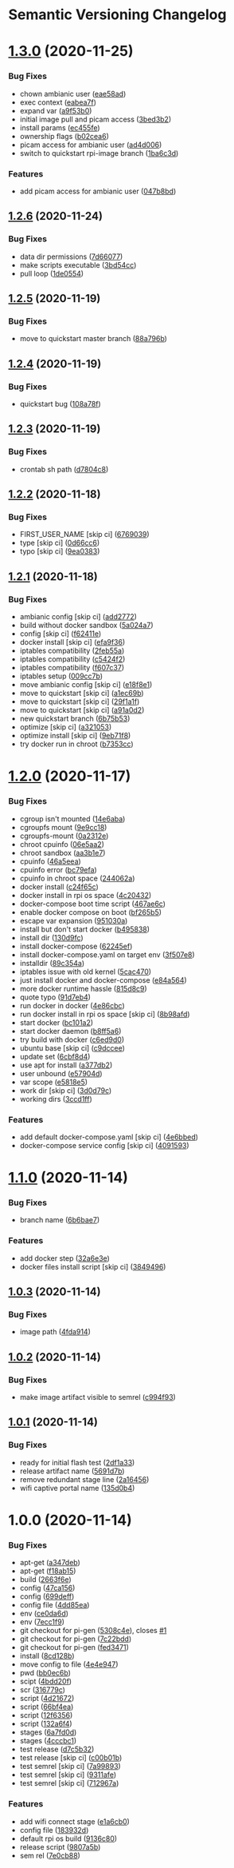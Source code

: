 # Semantic Versioning Changelog

# [1.3.0](https://github.com/ambianic/ambianic-rpi-image/compare/v1.2.6...v1.3.0) (2020-11-25)


### Bug Fixes

* chown ambianic user ([eae58ad](https://github.com/ambianic/ambianic-rpi-image/commit/eae58adada45b59968c426fde5baeef6fa2fea28))
* exec context ([eabea7f](https://github.com/ambianic/ambianic-rpi-image/commit/eabea7fee5132b31a86f29bb5296b1769c54f0ab))
* expand var ([a9f53b0](https://github.com/ambianic/ambianic-rpi-image/commit/a9f53b0a469bc7d6ada8265d2ad5e62df48315b9))
* initial image pull and picam access ([3bed3b2](https://github.com/ambianic/ambianic-rpi-image/commit/3bed3b202d9e884172f5fc0deaa425a81b6888e0))
* install params ([ec455fe](https://github.com/ambianic/ambianic-rpi-image/commit/ec455feb01b6f0d9d08d01fee0aecc1d60f8ca4b))
* ownership flags ([b02cea6](https://github.com/ambianic/ambianic-rpi-image/commit/b02cea660782026d9e6a865126166e034f2aa7ba))
* picam access for ambianic user ([ad4d006](https://github.com/ambianic/ambianic-rpi-image/commit/ad4d006c49d22cc8f0e7df0237fa4673ee519137))
* switch to quickstart rpi-image branch ([1ba6c3d](https://github.com/ambianic/ambianic-rpi-image/commit/1ba6c3dd62bb962ece3134227ce71b5f96c73a9f))


### Features

* add picam access for ambianic user ([047b8bd](https://github.com/ambianic/ambianic-rpi-image/commit/047b8bd6520c06ff6bcafcaf946c7937939f182a))

## [1.2.6](https://github.com/ambianic/ambianic-rpi-image/compare/v1.2.5...v1.2.6) (2020-11-24)


### Bug Fixes

* data dir permissions ([7d66077](https://github.com/ambianic/ambianic-rpi-image/commit/7d6607787f04fefc8fb8385cead0eb71baf07dc4))
* make scripts executable ([3bd54cc](https://github.com/ambianic/ambianic-rpi-image/commit/3bd54cc5c2425e641ee1ed79077755b08b36b45a))
* pull loop ([1de0554](https://github.com/ambianic/ambianic-rpi-image/commit/1de0554e4c603c0fd62833387cabd974cc76dd59))

## [1.2.5](https://github.com/ambianic/ambianic-rpi-image/compare/v1.2.4...v1.2.5) (2020-11-19)


### Bug Fixes

* move to quickstart master branch ([88a796b](https://github.com/ambianic/ambianic-rpi-image/commit/88a796b3d2761e290e585c583fea57f3f4aa0bcc))

## [1.2.4](https://github.com/ambianic/ambianic-rpi-image/compare/v1.2.3...v1.2.4) (2020-11-19)


### Bug Fixes

* quickstart bug ([108a78f](https://github.com/ambianic/ambianic-rpi-image/commit/108a78fba528d5e4ce017971177fab33195d719e))

## [1.2.3](https://github.com/ambianic/ambianic-rpi-image/compare/v1.2.2...v1.2.3) (2020-11-19)


### Bug Fixes

* crontab sh path ([d7804c8](https://github.com/ambianic/ambianic-rpi-image/commit/d7804c865cd6527506f86ba4eee6b6456ada4465))

## [1.2.2](https://github.com/ambianic/ambianic-rpi-image/compare/v1.2.1...v1.2.2) (2020-11-18)


### Bug Fixes

* FIRST_USER_NAME [skip ci] ([6769039](https://github.com/ambianic/ambianic-rpi-image/commit/6769039e12087d4f51cc7a590daaadf99807148a))
* type [skip ci] ([0d66cc6](https://github.com/ambianic/ambianic-rpi-image/commit/0d66cc6f4d412a63129d4b83a41844f405f2e869))
* typo [skip ci] ([9ea0383](https://github.com/ambianic/ambianic-rpi-image/commit/9ea0383bd6573d87cd9fb9932137e2316f624447))

## [1.2.1](https://github.com/ambianic/ambianic-rpi-image/compare/v1.2.0...v1.2.1) (2020-11-18)


### Bug Fixes

* ambianic config [skip ci] ([add2772](https://github.com/ambianic/ambianic-rpi-image/commit/add277208b0fb74bcbc27646d356a5bad0c12735))
* build without docker sandbox ([5a024a7](https://github.com/ambianic/ambianic-rpi-image/commit/5a024a78c62a9830021dc6a1b885b6d363cd8149))
* config [skip ci] ([f62411e](https://github.com/ambianic/ambianic-rpi-image/commit/f62411e19ed1b521dcfc05a336e1f26f2fd50d88))
* docker install [skip ci] ([efa9f36](https://github.com/ambianic/ambianic-rpi-image/commit/efa9f361c73ba459118946419a624306dd4d4823))
* iptables compatibility ([2feb55a](https://github.com/ambianic/ambianic-rpi-image/commit/2feb55a3490468117da41993510313e79bf3af7d))
* iptables compatibility ([c5424f2](https://github.com/ambianic/ambianic-rpi-image/commit/c5424f2c09040b05680708c58392aaca4da31253))
* iptables compatibility ([f607c37](https://github.com/ambianic/ambianic-rpi-image/commit/f607c377719b8d6a9d381cf1d035d79e19da1eec))
* iptables setup ([009cc7b](https://github.com/ambianic/ambianic-rpi-image/commit/009cc7b7946a8308fb60df4d6d23d817c5ace3fc))
* move ambianic config [skip ci] ([e18f8e1](https://github.com/ambianic/ambianic-rpi-image/commit/e18f8e1a3601550cbd2247aa57fdbf641ccc9d60))
* move to quickstart [skip ci] ([a1ec69b](https://github.com/ambianic/ambianic-rpi-image/commit/a1ec69b805aad41b64d4da2bfbb5a54447f8b003))
* move to quickstart [skip ci] ([29f1a1f](https://github.com/ambianic/ambianic-rpi-image/commit/29f1a1fb32bfeff3bec8d528742c542960a68de5))
* move to quickstart [skip ci] ([a91a0d2](https://github.com/ambianic/ambianic-rpi-image/commit/a91a0d2d5847e4bda2f2ce0150980a999431e140))
* new quickstart branch ([6b75b53](https://github.com/ambianic/ambianic-rpi-image/commit/6b75b537b34cbc1169af3267d714569622ccb903))
* optimize [skip ci] ([a321053](https://github.com/ambianic/ambianic-rpi-image/commit/a321053c9254a2fcf1e09420f5feb4f8b62665af))
* optimize install [skip ci] ([9eb71f8](https://github.com/ambianic/ambianic-rpi-image/commit/9eb71f81fb3d934e508559033efda4316ed43ccd))
* try docker run in chroot ([b7353cc](https://github.com/ambianic/ambianic-rpi-image/commit/b7353cc89a46ca6030059901f61d373e7bec462b))

# [1.2.0](https://github.com/ambianic/ambianic-rpi-image/compare/v1.1.0...v1.2.0) (2020-11-17)


### Bug Fixes

* cgroup isn't mounted ([14e6aba](https://github.com/ambianic/ambianic-rpi-image/commit/14e6aba915dec4ebf26b895f1b20bed4fc413f15))
* cgroupfs mount ([9e9cc18](https://github.com/ambianic/ambianic-rpi-image/commit/9e9cc18a3559b3107b5b2d9f7e68ce352fe5d9e9))
* cgroupfs-mount ([0a2312e](https://github.com/ambianic/ambianic-rpi-image/commit/0a2312e162cd3b33a90bc5d2f3bf618b7bdb94e5))
* chroot cpuinfo ([06e5aa2](https://github.com/ambianic/ambianic-rpi-image/commit/06e5aa263af3824fba5388555c4da2e097cbe191))
* chroot sandbox ([aa3b1e7](https://github.com/ambianic/ambianic-rpi-image/commit/aa3b1e7fbf32f61d56838dc29a495d52bebdb6b5))
* cpuinfo ([46a5eea](https://github.com/ambianic/ambianic-rpi-image/commit/46a5eea3a0451770947f27a60dbe360cc5614aaa))
* cpuinfo error ([bc79efa](https://github.com/ambianic/ambianic-rpi-image/commit/bc79efa6faddff978a8a89c26353ab7b6be5bb3b))
* cpuinfo in chroot space ([244062a](https://github.com/ambianic/ambianic-rpi-image/commit/244062a3887ce5a4aa836aed6f92d559f0adc1ec))
* docker install ([c24f65c](https://github.com/ambianic/ambianic-rpi-image/commit/c24f65cb94122b1814b4e2e53e9b28e44880f8d8))
* docker install in rpi os space ([4c20432](https://github.com/ambianic/ambianic-rpi-image/commit/4c204321109c2a37e428b0171769343306784539))
* docker-compose boot time script ([467ae6c](https://github.com/ambianic/ambianic-rpi-image/commit/467ae6c1896121d7396b6de9e65be9cb1b31681b))
* enable docker compose on boot ([bf265b5](https://github.com/ambianic/ambianic-rpi-image/commit/bf265b5c953ab4c41fd9ee4584c8660f7a05b3cf))
* escape var expansion ([951030a](https://github.com/ambianic/ambianic-rpi-image/commit/951030a6d610b7739fc9af5c2317698be3341a37))
* install but don't start docker ([b495838](https://github.com/ambianic/ambianic-rpi-image/commit/b4958386e467842cbba678623bbe3d80fd96ada2))
* install dir ([130d9fc](https://github.com/ambianic/ambianic-rpi-image/commit/130d9fc199a1f30c39b8684431b484a2a0e3e376))
* install docker-compose ([62245ef](https://github.com/ambianic/ambianic-rpi-image/commit/62245ef10e06472ba15e8b37f9e99b0e3a2cc1d3))
* install docker-compose.yaml on target env ([3f507e8](https://github.com/ambianic/ambianic-rpi-image/commit/3f507e8f80ac9717981dea474a663e3372a74d87))
* installdir ([89c354a](https://github.com/ambianic/ambianic-rpi-image/commit/89c354a9c5f1543ff505a2018ec4a8b8e64c65c7))
* iptables issue with old kernel ([5cac470](https://github.com/ambianic/ambianic-rpi-image/commit/5cac47073ab3f7ea41dfe31be282094620120a68))
* just install docker and docker-compose ([e84a564](https://github.com/ambianic/ambianic-rpi-image/commit/e84a56421b37a9996279e3cd5c5318fa44b5ea82))
* more docker runtime hassle ([815d8c9](https://github.com/ambianic/ambianic-rpi-image/commit/815d8c9da20b64c36855644a71e9776384b35a4c))
* quote typo ([91d7eb4](https://github.com/ambianic/ambianic-rpi-image/commit/91d7eb438598b0a74418ee90b734d81bd5de003b))
* run docker in docker ([4e86cbc](https://github.com/ambianic/ambianic-rpi-image/commit/4e86cbcef1fd788df62f4fde4b6394c66fdd8eed))
* run docker install in rpi os space [skip ci] ([8b98afd](https://github.com/ambianic/ambianic-rpi-image/commit/8b98afdb74ced628641325b6fd8b03b75ad1bcd1))
* start docker ([bc101a2](https://github.com/ambianic/ambianic-rpi-image/commit/bc101a25f5e1acb04aa4c727b5d16332c695f580))
* start docker daemon ([b8ff5a6](https://github.com/ambianic/ambianic-rpi-image/commit/b8ff5a60201555ca02205ca269e38ddff088d776))
* try build with docker ([c6ed9d0](https://github.com/ambianic/ambianic-rpi-image/commit/c6ed9d0079bc87c4c4fd2ffc81853f406d3b5be7))
* ubuntu base [skip ci] ([c9dccee](https://github.com/ambianic/ambianic-rpi-image/commit/c9dccee487236bb5aa2ff5f801c341766420005b))
* update set ([6cbf8d4](https://github.com/ambianic/ambianic-rpi-image/commit/6cbf8d4a1be10f9d5e813c2d88ffe95ba747addc))
* use apt for install ([a377db2](https://github.com/ambianic/ambianic-rpi-image/commit/a377db248ddc4e2b9e4dee0b425b79871f4266b9))
* user unbound ([e57904d](https://github.com/ambianic/ambianic-rpi-image/commit/e57904df8c18432ee74a78ccbc1b4370b7027010))
* var scope ([e5818e5](https://github.com/ambianic/ambianic-rpi-image/commit/e5818e5f234c7abe4cb3542694d1d13886224ee7))
* work dir [skip ci] ([3d0d79c](https://github.com/ambianic/ambianic-rpi-image/commit/3d0d79cdbe5500576400ee1913ef95ca50fb2485))
* working dirs ([3ccd1ff](https://github.com/ambianic/ambianic-rpi-image/commit/3ccd1ff4c9afae07b4f5dd14552445610b429c4f))


### Features

* add default docker-compose.yaml [skip ci] ([4e6bbed](https://github.com/ambianic/ambianic-rpi-image/commit/4e6bbed7024e36c649790e93ef6bfcd38658e1cf))
* docker-compose service config [skip ci] ([4091593](https://github.com/ambianic/ambianic-rpi-image/commit/4091593b1bffa75cee80e68c2a89405919fd6ef6))

# [1.1.0](https://github.com/ambianic/ambianic-rpi-image/compare/v1.0.3...v1.1.0) (2020-11-14)


### Bug Fixes

* branch name ([6b6bae7](https://github.com/ambianic/ambianic-rpi-image/commit/6b6bae79b9cbb24d6933d2b2ccfa1d3d100d1d8f))


### Features

* add docker step ([32a6e3e](https://github.com/ambianic/ambianic-rpi-image/commit/32a6e3eb961aade530c7fa1772b51a3caed7a21b))
* docker files install script [skip ci] ([3849496](https://github.com/ambianic/ambianic-rpi-image/commit/3849496d65c3bf6c16ff08fa67115548b7bb0e99))

## [1.0.3](https://github.com/ambianic/ambianic-rpi-image/compare/v1.0.2...v1.0.3) (2020-11-14)


### Bug Fixes

* image path ([4fda914](https://github.com/ambianic/ambianic-rpi-image/commit/4fda914054a50eb8dba2a9a0999ed98380aaf262))

## [1.0.2](https://github.com/ambianic/ambianic-rpi-image/compare/v1.0.1...v1.0.2) (2020-11-14)


### Bug Fixes

* make image artifact visible to semrel ([c994f93](https://github.com/ambianic/ambianic-rpi-image/commit/c994f93954b6879308951ec7e60c514046ac5d5c))

## [1.0.1](https://github.com/ambianic/ambianic-rpi-image/compare/v1.0.0...v1.0.1) (2020-11-14)


### Bug Fixes

* ready for initial flash test ([2df1a33](https://github.com/ambianic/ambianic-rpi-image/commit/2df1a33c0805288b0aaa7b27e4546ef325f73e35))
* release artifact name ([5691d7b](https://github.com/ambianic/ambianic-rpi-image/commit/5691d7b4308097ba5e93dc6e383b0d212d78a522))
* remove redundant stage line ([2a16456](https://github.com/ambianic/ambianic-rpi-image/commit/2a164565dff2604b6382402f198a0b9d793f118a))
* wifi captive portal name ([135d0b4](https://github.com/ambianic/ambianic-rpi-image/commit/135d0b4adfa8d7561da30828fcc92d4c15761254))

# 1.0.0 (2020-11-14)


### Bug Fixes

* apt-get ([a347deb](https://github.com/ambianic/ambianic-rpi-image/commit/a347deb2aa8b4af730e903ecfb8528b7574e94c2))
* apt-get ([f18ab15](https://github.com/ambianic/ambianic-rpi-image/commit/f18ab151b4a080ebbbd6e55b8f1745200f7c570a))
* build ([2663f6e](https://github.com/ambianic/ambianic-rpi-image/commit/2663f6e7754af7235f030708b0c0ddbc836fedcc))
* config ([47ca156](https://github.com/ambianic/ambianic-rpi-image/commit/47ca1564f9eb4cdac550be4aae5c34d14d874dcd))
* config ([699deff](https://github.com/ambianic/ambianic-rpi-image/commit/699deff78ffd29aa837d9f67102a37e3ab07b734))
* config file ([4dd85ea](https://github.com/ambianic/ambianic-rpi-image/commit/4dd85ea80f579af6196d1d12366f381acce2c5a1))
* env ([ce0da6d](https://github.com/ambianic/ambianic-rpi-image/commit/ce0da6d7429895b4ce16ab54ec1cc58fa090e3a5))
* env ([7ecc1f9](https://github.com/ambianic/ambianic-rpi-image/commit/7ecc1f9d30c5cdb6680062daf1574644e73f6707))
* git checkout for pi-gen ([5308c4e](https://github.com/ambianic/ambianic-rpi-image/commit/5308c4ee787e248ad46f2e7b1ac6a3da6be1b5fd)), closes [#1](https://github.com/ambianic/ambianic-rpi-image/issues/1)
* git checkout for pi-gen ([7c22bdd](https://github.com/ambianic/ambianic-rpi-image/commit/7c22bdda451aafba752699c5b4e15c0207943ad2))
* git checkout for pi-gen ([fed3471](https://github.com/ambianic/ambianic-rpi-image/commit/fed34717b4da3511a4466ac4382d3e3db0ee23a9))
* install ([8cd128b](https://github.com/ambianic/ambianic-rpi-image/commit/8cd128b0581d4c0a7c4a2043bf7bdb4d93ca0248))
* move config to file ([4e4e947](https://github.com/ambianic/ambianic-rpi-image/commit/4e4e9479975b8bff144d0ae67b87ca5656623320))
* pwd ([bb0ec6b](https://github.com/ambianic/ambianic-rpi-image/commit/bb0ec6b5e892d5b9ee1d0ff603078703d5eac1c9))
* scipt ([4bdd20f](https://github.com/ambianic/ambianic-rpi-image/commit/4bdd20f8f9c29091aea2d56145323706906628fe))
* scr ([316779c](https://github.com/ambianic/ambianic-rpi-image/commit/316779c04cab6c448fb58bfb9e6b7789c5d51652))
* script ([4d21672](https://github.com/ambianic/ambianic-rpi-image/commit/4d216720fa1ecf432ec005f7ab501d02f9e3d43e))
* script ([66bf4ea](https://github.com/ambianic/ambianic-rpi-image/commit/66bf4eafc4859449d303689fe967f518fa4bfe34))
* script ([12f6356](https://github.com/ambianic/ambianic-rpi-image/commit/12f6356748045f7ec874c134a2d8f37b6d3587e7))
* script ([132a6f4](https://github.com/ambianic/ambianic-rpi-image/commit/132a6f424f277a0451feeb9a82075260a755fcbc))
* stages ([6a7fd0d](https://github.com/ambianic/ambianic-rpi-image/commit/6a7fd0d2872424a585e6ef4089a160e1616308cf))
* stages ([4cccbc1](https://github.com/ambianic/ambianic-rpi-image/commit/4cccbc1a714c53834dc74538bfd6f7b0b72cae78))
* test release ([d7c5b32](https://github.com/ambianic/ambianic-rpi-image/commit/d7c5b32c90d3597896f48978df12025ab21033d9))
* test release [skip ci] ([c00b01b](https://github.com/ambianic/ambianic-rpi-image/commit/c00b01bab4eadd7327d8f6ec291d1bd7b725ed2e))
* test semrel [skip ci] ([7a99893](https://github.com/ambianic/ambianic-rpi-image/commit/7a9989326bcfd9374e9b75fd471f4ca2654bc1b8))
* test semrel [skip ci] ([9311afe](https://github.com/ambianic/ambianic-rpi-image/commit/9311afea280521b4d2c175e578f98225ccf44dfb))
* test semrel [skip ci] ([712967a](https://github.com/ambianic/ambianic-rpi-image/commit/712967a5de672dfad54466dc3fa23b3def0539d0))


### Features

* add wifi connect stage ([e1a6cb0](https://github.com/ambianic/ambianic-rpi-image/commit/e1a6cb024ef88b64a23ce726010c836287986061))
* config file ([183932d](https://github.com/ambianic/ambianic-rpi-image/commit/183932d663f91927daea2fd47f57ecc2e466cc17))
* default rpi os build ([9136c80](https://github.com/ambianic/ambianic-rpi-image/commit/9136c80b83b97e3ff055ca2fed90ce0b03ec1717))
* release script ([9807a5b](https://github.com/ambianic/ambianic-rpi-image/commit/9807a5b6ab3531d9c20b1ff6c2010ec4fd0b6cab))
* sem rel ([7e0cb88](https://github.com/ambianic/ambianic-rpi-image/commit/7e0cb88b85898338c79563569ad6e9f260c14a26))
